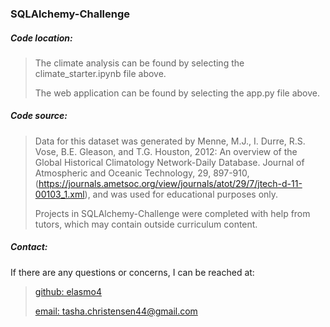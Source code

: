 <h3>SQLAlchemy-Challenge</h3>
<h5>Code location:</h5>

> The climate analysis can be found by selecting the climate_starter.ipynb file above.
> 
> The web application can be found by selecting the app.py file above.

<h5>Code source:</h5>

> Data for this dataset was generated by Menne, M.J., I. Durre, R.S. Vose, B.E. Gleason, and T.G. Houston, 2012: An overview of the Global Historical Climatology Network-Daily Database. Journal of Atmospheric and Oceanic Technology, 29, 897-910, (https://journals.ametsoc.org/view/journals/atot/29/7/jtech-d-11-00103_1.xml), and was used for educational purposes only.
> 
> Projects in SQLAlchemy-Challenge were completed with help from tutors, which may contain outside curriculum content.

<h5>Contact:</h5>

If there are any questions or concerns, I can be reached at:
> [github: elasmo4](https://github.com/elasmo4)
>
> [email: tasha.christensen44@gmail.com](mailto:tasha.christensen44@gmail.com)
>

